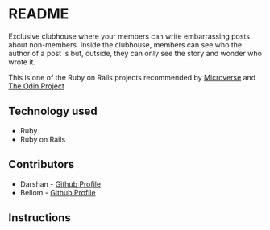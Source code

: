 # README

Exclusive clubhouse where your members can write embarrassing posts about non-members. Inside the clubhouse, members can see who the author of a post is but, outside, they can only see the story and wonder who wrote it.

This is one of the Ruby on Rails projects recommended by [Microverse](https://www.microverse.org/) and [The Odin Project](https://www.theodinproject.com)

## Technology used
* Ruby
* Ruby on Rails

## Contributors

* Darshan - [Github Profile](https://github.com/daashandayo)
* Bellom -  [Github Profile](https://github.com/bellom)

## Instructions

<!-- 
Things you may want to cover:

* Ruby version

* System dependencies

* Configuration

* Database creation

* Database initialization

* How to run the test suite

* Services (job queues, cache servers, search engines, etc.)

* Deployment instructions

* ... -->
